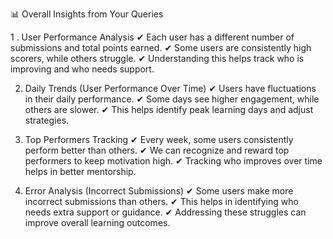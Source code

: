 📊 Overall Insights from Your Queries

1 . User Performance Analysis
✔ Each user has a different number of submissions and total points earned.
✔ Some users are consistently high scorers, while others struggle.
✔ Understanding this helps track who is improving and who needs support.

2.  Daily Trends (User Performance Over Time)
✔ Users have fluctuations in their daily performance.
✔ Some days see higher engagement, while others are slower.
✔ This helps identify peak learning days and adjust strategies.

 3. Top Performers Tracking
✔ Every week, some users consistently perform better than others.
✔ We can recognize and reward top performers to keep motivation high.
✔ Tracking who improves over time helps in better mentorship.

 4. Error Analysis (Incorrect Submissions)
✔ Some users make more incorrect submissions than others.
✔ This helps in identifying who needs extra support or guidance.
✔ Addressing these struggles can improve overall learning outcomes.
